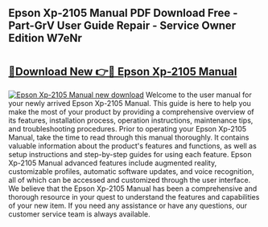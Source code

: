 ## Epson Xp-2105 Manual PDF Download Free - Part-GrV User Guide Repair - Service Owner Edition W7eNr

# <h2><a href="http://cf10236.oget.top/?id=Epson+Xp-2105+Manual">🔗Download New 👉🔴 Epson Xp-2105 Manual</a></h2>

[![Epson Xp-2105 Manual new download](https://i.imgur.com/5g1atiW.png)](http://cf10236.oget.top/?id=Epson+Xp-2105+Manual)
Welcome to the user manual for your newly arrived Epson Xp-2105 Manual. This guide is here to help you make the most of your product by providing a comprehensive overview of its features, installation process, operation instructions, maintenance tips, and troubleshooting procedures. Prior to operating your Epson Xp-2105 Manual, take the time to read through this manual thoroughly. It contains valuable information about the product's features and functions, as well as setup instructions and step-by-step guides for using each feature. Epson Xp-2105 Manual advanced features include augmented reality, customizable profiles, automatic software updates, and voice recognition, all of which can be accessed and customized through the user interface. We believe that the Epson Xp-2105 Manual has been a comprehensive and thorough resource in your quest to understand the features and capabilities of your new item. If you need any assistance or have any questions, our customer service team is always available.
